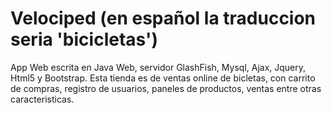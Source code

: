 # Velociped (en español la traduccion seria 'bicicletas')
App Web escrita en Java Web, servidor GlashFish, Mysql, Ajax, Jquery, Html5 y Bootstrap. 
Esta tienda es de ventas online de bicletas, con carrito de compras, registro de usuarios, paneles de productos, ventas entre otras caracteristicas.